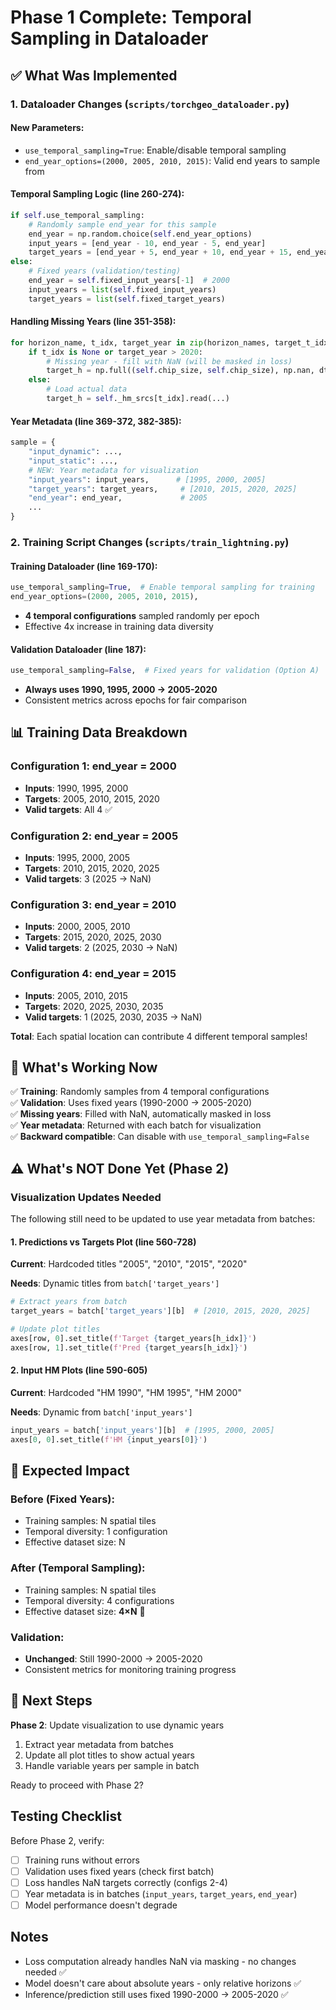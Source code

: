 # Phase 1 Complete: Temporal Sampling in Dataloader

## ✅ What Was Implemented

### 1. **Dataloader Changes** (`scripts/torchgeo_dataloader.py`)

#### New Parameters:
- `use_temporal_sampling=True`: Enable/disable temporal sampling
- `end_year_options=(2000, 2005, 2010, 2015)`: Valid end years to sample from

#### Temporal Sampling Logic (line 260-274):
```python
if self.use_temporal_sampling:
    # Randomly sample end_year for this sample
    end_year = np.random.choice(self.end_year_options)
    input_years = [end_year - 10, end_year - 5, end_year]
    target_years = [end_year + 5, end_year + 10, end_year + 15, end_year + 20]
else:
    # Fixed years (validation/testing)
    end_year = self.fixed_input_years[-1]  # 2000
    input_years = list(self.fixed_input_years)
    target_years = list(self.fixed_target_years)
```

#### Handling Missing Years (line 351-358):
```python
for horizon_name, t_idx, target_year in zip(horizon_names, target_t_idxs, target_years):
    if t_idx is None or target_year > 2020:
        # Missing year - fill with NaN (will be masked in loss)
        target_h = np.full((self.chip_size, self.chip_size), np.nan, dtype=np.float32)
    else:
        # Load actual data
        target_h = self._hm_srcs[t_idx].read(...)
```

#### Year Metadata (line 369-372, 382-385):
```python
sample = {
    "input_dynamic": ...,
    "input_static": ...,
    # NEW: Year metadata for visualization
    "input_years": input_years,      # [1995, 2000, 2005]
    "target_years": target_years,     # [2010, 2015, 2020, 2025]
    "end_year": end_year,             # 2005
    ...
}
```

### 2. **Training Script Changes** (`scripts/train_lightning.py`)

#### Training Dataloader (line 169-170):
```python
use_temporal_sampling=True,  # Enable temporal sampling for training
end_year_options=(2000, 2005, 2010, 2015),
```
- **4 temporal configurations** sampled randomly per epoch
- Effective 4x increase in training data diversity

#### Validation Dataloader (line 187):
```python
use_temporal_sampling=False,  # Fixed years for validation (Option A)
```
- **Always uses 1990, 1995, 2000 → 2005-2020**
- Consistent metrics across epochs for fair comparison

## 📊 Training Data Breakdown

### Configuration 1: end_year = 2000
- **Inputs**: 1990, 1995, 2000
- **Targets**: 2005, 2010, 2015, 2020
- **Valid targets**: All 4 ✅

### Configuration 2: end_year = 2005  
- **Inputs**: 1995, 2000, 2005
- **Targets**: 2010, 2015, 2020, 2025
- **Valid targets**: 3 (2025 → NaN)

### Configuration 3: end_year = 2010
- **Inputs**: 2000, 2005, 2010
- **Targets**: 2015, 2020, 2025, 2030
- **Valid targets**: 2 (2025, 2030 → NaN)

### Configuration 4: end_year = 2015
- **Inputs**: 2005, 2010, 2015
- **Targets**: 2020, 2025, 2030, 2035
- **Valid targets**: 1 (2025, 2030, 2035 → NaN)

**Total**: Each spatial location can contribute 4 different temporal samples!

## 🎯 What's Working Now

✅ **Training**: Randomly samples from 4 temporal configurations  
✅ **Validation**: Uses fixed years (1990-2000 → 2005-2020)  
✅ **Missing years**: Filled with NaN, automatically masked in loss  
✅ **Year metadata**: Returned with each batch for visualization  
✅ **Backward compatible**: Can disable with `use_temporal_sampling=False`  

## ⚠️ What's NOT Done Yet (Phase 2)

### Visualization Updates Needed

The following still need to be updated to use year metadata from batches:

#### 1. **Predictions vs Targets Plot** (line 560-728)
**Current**: Hardcoded titles "2005", "2010", "2015", "2020"

**Needs**: Dynamic titles from `batch['target_years']`
```python
# Extract years from batch
target_years = batch['target_years'][b]  # [2010, 2015, 2020, 2025]

# Update plot titles
axes[row, 0].set_title(f'Target {target_years[h_idx]}')
axes[row, 1].set_title(f'Pred {target_years[h_idx]}')
```

#### 2. **Input HM Plots** (line 590-605)
**Current**: Hardcoded "HM 1990", "HM 1995", "HM 2000"

**Needs**: Dynamic from `batch['input_years']`
```python
input_years = batch['input_years'][b]  # [1995, 2000, 2005]
axes[0, 0].set_title(f'HM {input_years[0]}')
```

## 🚀 Expected Impact

### Before (Fixed Years):
- Training samples: N spatial tiles
- Temporal diversity: 1 configuration
- Effective dataset size: N

### After (Temporal Sampling):
- Training samples: N spatial tiles
- Temporal diversity: 4 configurations  
- Effective dataset size: **4×N** 🎉

### Validation:
- **Unchanged**: Still 1990-2000 → 2005-2020
- Consistent metrics for monitoring training progress

## 📝 Next Steps

**Phase 2**: Update visualization to use dynamic years
1. Extract year metadata from batches
2. Update all plot titles to show actual years
3. Handle variable years per sample in batch

Ready to proceed with Phase 2?

## Testing Checklist

Before Phase 2, verify:
- [ ] Training runs without errors
- [ ] Validation uses fixed years (check first batch)
- [ ] Loss handles NaN targets correctly (configs 2-4)
- [ ] Year metadata is in batches (`input_years`, `target_years`, `end_year`)
- [ ] Model performance doesn't degrade

## Notes

- Loss computation already handles NaN via masking - no changes needed ✅
- Model doesn't care about absolute years - only relative horizons ✅
- Inference/prediction still uses fixed 1990-2000 → 2005-2020 ✅
